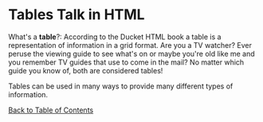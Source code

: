 # Tables Talk in HTML

What's a **table**?: According to the Ducket HTML book a table is a representation of information in a grid format. Are you a TV watcher? Ever peruse the viewing guide to see what's on or maybe you're old like me and you remember TV guides that use to come in the mail? No matter which guide you know of, both are considered tables!

Tables can be used in many ways to provide many different types of information. 




[Back to Table of Contents](/README.md)